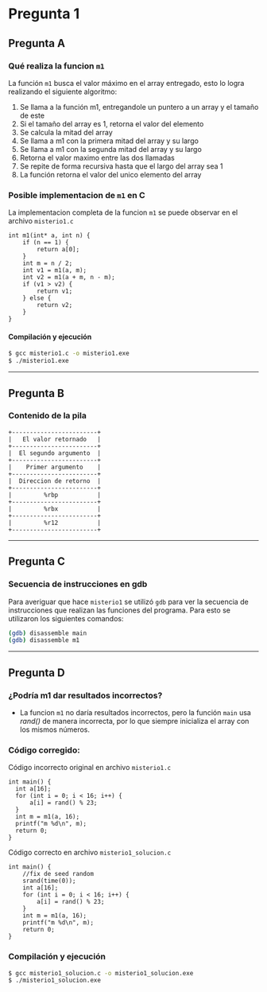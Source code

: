 # Pregunta 1

## Pregunta A

### Qué realiza la funcion `m1`

La función `m1` busca el valor máximo en el array entregado, esto lo logra realizando el siguiente algoritmo:

1) Se llama a la función m1, entregandole un puntero a un array y el tamaño de este
2) Si el tamaño del array es 1, retorna el valor del elemento
3) Se calcula la mitad del array
4) Se llama a m1 con la primera mitad del array y su largo
5) Se llama a m1 con la segunda mitad del array y su largo
6) Retorna el valor maximo entre las dos llamadas
7) Se repite de forma recursiva hasta que el largo del array sea 1
8) La función retorna el valor del unico elemento del array

### Posible implementacion de `m1` en C

La implementacion completa de la funcion `m1` se puede observar en el archivo `misterio1.c`

``` 
int m1(int* a, int n) {
    if (n == 1) {
        return a[0];
    }
    int m = n / 2;
    int v1 = m1(a, m);
    int v2 = m1(a + m, n - m);
    if (v1 > v2) {
        return v1;
    } else {
        return v2;
    }
}
```
#### Compilación y ejecución

```bash
$ gcc misterio1.c -o misterio1.exe
$ ./misterio1.exe
```
***

## Pregunta B

### Contenido de la pila

```
+------------------------+
|   El valor retornado   |
+------------------------+
|  El segundo argumento  |
+------------------------+
|    Primer argumento    |
+------------------------+
|  Direccion de retorno  |
+------------------------+
|         %rbp           |
+------------------------+
|         %rbx           |
+------------------------+
|         %r12           |
+------------------------+
```
***

## Pregunta C

### Secuencia de instrucciones en gdb

Para averiguar que hace `misterio1` se utilizó `gdb` para ver la secuencia de instrucciones que realizan las funciones del programa. Para esto se utilizaron los siguientes comandos:

```bash
(gdb) disassemble main
(gdb) disassemble m1
```

***

## Pregunta D

### ¿Podría m1 dar resultados incorrectos?

* La funcion `m1` no daría resultados incorrectos, pero la función `main` usa *rand()* de manera incorrecta, por lo que siempre inicializa el array con los mismos números.

### Código corregido:

Código incorrecto original en archivo `misterio1.c`
```
int main() {
  int a[16];
  for (int i = 0; i < 16; i++) {
      a[i] = rand() % 23;
  }
  int m = m1(a, 16);
  printf("m %d\n", m);
  return 0;
}
```
Código correcto en archivo `misterio1_solucion.c`

```
int main() {
    //fix de seed random
    srand(time(0));
    int a[16];
    for (int i = 0; i < 16; i++) {
        a[i] = rand() % 23;
    }
    int m = m1(a, 16);
    printf("m %d\n", m);
    return 0;
}
```
### Compilación y ejecución

```bash
$ gcc misterio1_solucion.c -o misterio1_solucion.exe
$ ./misterio1_solucion.exe
```